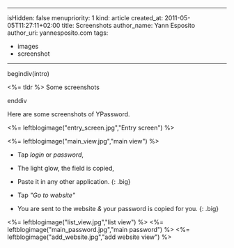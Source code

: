 -----
isHidden:       false
menupriority:   1
kind:           article
created_at:     2011-05-05T11:27:11+02:00
title: Screenshots
author_name: Yann Esposito
author_uri: yannesposito.com
tags:
  - images
  - screenshot
-----

begindiv(intro)

<%= tldr %> Some screenshots

enddiv

Here are some screenshots of YPassword.

<%= leftblogimage("entry_screen.jpg","Entry screen") %>

<%= leftblogimage("main_view.jpg","main view") %>

- Tap _login_ or _password_, 
- The light glow, the field is copied,
- Paste it in any other application.
{: .big}

- Tap _"Go to website"_
- You are sent to the website _&_ your password is copied for you.
{: .big}



<div class="flush"></div>

<%= leftblogimage("list_view.jpg","list view") %>
<%= leftblogimage("main_password.jpg","main password") %>
<%= leftblogimage("add_website.jpg","add website view") %>

<div class="flush"></div>
